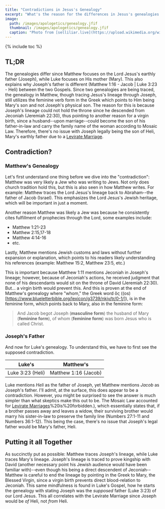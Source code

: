 ```yaml
---
title: "Contradictions in Jesus's Genealogy"
excerpt: "What's the reason for the differences in Jesus's genealogies between Matthew 1 and Luke 3? And why is Joseph's father different between the two?"
image: 
  path: /images/apologetics/genealogy.jfif
  thumbnail: /images/apologetics/genealogy.jfif
  caption: "Photo from [selliliar.live](https://upload.wikimedia.org/wikipedia/commons/6/63/Hortus_Deliciarum%2C_Der_Stammbaum_Christi.JPG)"
---
```


{% include toc %}

## TL;DR
The genealogies differ since Matthew focuses on the Lord Jesus's earthly father (Joseph), while Luke focuses on His mother (Mary). This also explains why Joseph's father is different (Matthew 1:16 - Jacob | Luke 3:23 - Heli) between the two Gospels. Since two genealogies are being traced, the genealogy in Matthew, though tracing Jesus's lineage through Joseph, still utilizes the feminine verb form in the Greek which points to Him being Mary's son and not Joseph's physical son. The reason for this is because Joseph's lineage could not hold the throne since he descended from Jeconiah (Jeremiah 22:30), thus pointing to another reason for a virgin birth, since a husband--upon marriage--could become the son of his father-in-law and carry the family name of the woman according to Mosaic Law. Therefore, there's no issue with Joseph legally being the son of Heli, Mary's earthly father due to a [Levirate Marriage](https://en.wikipedia.org/wiki/Levirate_marriage#:~:text=Levirate%20marriage%20is%20a%20type,outside%20the%20clan%20is%20forbidden.).

## Contradiction?
### Matthew's Genealogy
Let's first understand one thing before we dive into the "contradiction": Matthew was very likely a Jew who was writing to Jews. Not only does church tradition hold this, but this is also seen in how Matthew writes. For example: Matthew traces the Lord Jesus's lineage back to Abraham--the father of Jacob (Israel). This emphasizes the Lord Jesus's Jewish heritage, which will be important in just a moment. 

Another reason Matthew was likely a Jew was because he consistently cites fulfillment of prophecies through the Lord, some examples include:

* Matthew 1:21-23
* Matthew 2:15,17-18
* Matthew 4:14-16
* etc.

Lastly, Matthew mentions Jewish customs and laws without further expansion or explanation, which points to his readers likely understanding his references (example: Matthew 15:2, Matthew 23:5, etc.)

This is important because Matthew 1:11 mentions Jeconiah in Joseph's lineage; however, because of Jeconiah's actions, he received judgment that none of his descendants would sit on the throne of David (Jeremiah 22:30). But... a virgin birth would prevent this. And this is proven at the end of Matthew's genealogy where "whom," the Greek word ὅς ((os)[https://www.blueletterbible.org/lexicon/g3739/nkjv/tr/0-1/]), is in the feminine form, which points back to Mary, also in the feminine form:

> And Jacob begot Joseph (**masculine form**) the husband of Mary (**feminine form**), of whom (**feminine form**) was born Jesus who is called Christ.

### Joseph's Father
And now for Luke's genealogy. To understand this, we have to first see the supposed contradiction.

| Luke's  | Matthew's  |
|---|---|
| Luke 3:23 (Heli)  | Matthew 1:16 (Jacob)  |

Luke mentions *Heli* as the father of Joseph, yet Matthew mentions *Jacob* as Joseph's father. I'll admit, at the surface, this does appear to be a contradiction. However, you might be surprised to see the answer is much simpler than what skeptics make this out to be. The Mosaic Law accounted for [Levirate Marriages](https://en.wikipedia.org/wiki/Levirate_marriage#:~:text=Levirate%20marriage%20is%20a%20type,outside%20the%20clan)%20is%20forbidden.), which essentially states that, if a brother passes away and leaves a widow, their surviving brother would marry his sister-in-law to preserve the family line (Numbers 27:1-11 and Numbers 36:1-12). This being the case, there's no issue that Joseph's legal father would be Mary's father, Heli. 

## Putting it all Together
As succinctly put as possible: Matthew traces Joseph's lineage, while Luke traces Mary's lineage. Joseph's lineage is traced to prove kingship with David (another necessary point his Jewish audience would have been familiar with)--even though his being a direct descendent of Jeconiah--Matthew is careful to end the lineage by pointing in the Greek to Mary, the Blessed Virgin, since a virgin birth prevents direct blood-relation to Jeconiah. This same mindfulness is found in Luke's Gospel, how he starts the genealogy with stating Joseph was the *supposed* father (Luke 3:23) of our Lord Jesus. This all correlates with the Levirate Marriage since Joseph would be *of* Heli, not *from* Heli. 


<script src='https://www.blueletterbible.org/assets-v3/scripts/blbToolTip/BLB_ScriptTagger-min.js' type='text/javascript'></script>
<script type='text/javascript'>
BLB.Tagger.Translation = 'NKJV';
BLB.Tagger.HyperLinks = 'all'; 
BLB.Tagger.HideTanslationAbbrev = false;
BLB.Tagger.TargetNewWindow = true;
BLB.Tagger.Style = 'par'; 
BLB.Tagger.NoSearchTagNames = '';
BLB.Tagger.NoSearchClassNames = 'noTag doNotTag'; 
</script>

